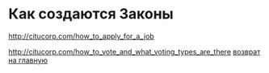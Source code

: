 # Как создаются Законы


http://citucorp.com/how_to_apply_for_a_job

http://citucorp.com/how_to_vote_and_what_voting_types_are_there
[возврат на главную](./documentationRus.md)